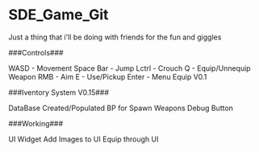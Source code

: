 # SDE_Game_Git

Just a thing that i'll be doing with friends for the fun and giggles

###Controls###

WASD - Movement
Space Bar - Jump
Lctrl - Crouch
Q - Equip/Unnequip Weapon
RMB - Aim
E - Use/Pickup
Enter - Menu Equip V0.1

###Iventory System V0.15###

DataBase Created/Populated
BP for Spawn Weapons
Debug Button

###Working###

UI Widget 
Add Images to UI
Equip through UI

